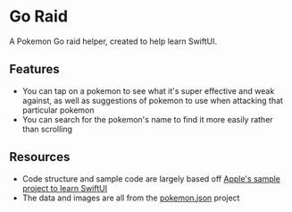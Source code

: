 # Go Raid

A Pokemon Go raid helper, created to help learn SwiftUI.

## Features

- You can tap on a pokemon to see what it's super effective and weak against, as well as suggestions of pokemon to use when attacking that particular pokemon
- You can search for the pokemon's name to find it more easily rather than scrolling

## Resources

- Code structure and sample code are largely based off [Apple's sample project to learn SwiftUI](https://developer.apple.com/tutorials/swiftui/creating-and-combining-views)
- The data and images are all from the [pokemon.json](https://github.com/fanzeyi/pokemon.json) project

